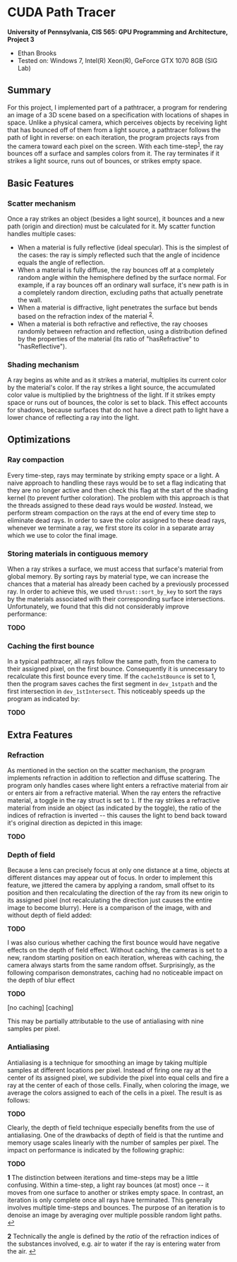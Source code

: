 CUDA Path Tracer
================

**University of Pennsylvania, CIS 565: GPU Programming and Architecture, Project 3**

* Ethan Brooks
* Tested on: Windows 7, Intel(R) Xeon(R), GeForce GTX 1070 8GB (SIG Lab)

## Summary
For this project, I implemented part of a pathtracer, a program for rendering an image of a 3D scene based on a specification with locations of shapes in space. Unlike a physical camera, which perceives objects by receiving light that has bounced off of them from a light source, a pathtracer follows the path of light in reverse: on each iteration, the program projects rays from the camera toward each pixel on the screen. With each time-step<sup id="1">[1](#f1)</sup>, the ray bounces off a surface and samples colors from it. The ray terminates if it strikes a light source, runs out of bounces, or strikes empty space.

## Basic Features
### Scatter mechanism
Once a ray strikes an object (besides a light source), it bounces and a new path (origin and direction) must be calculated for it. My scatter function handles multiple cases:
- When a material is fully reflective (ideal specular). This is the simplest of the cases: the ray is simply reflected such that the angle of incidence equals the angle of reflection.
- When a material is fully diffuse, the ray bounces off at a completely random angle within the hemisphere defined by the surface normal. For example, if a ray bounces off an ordinary wall surface, it's new path is in a completely random direction, excluding paths that actually penetrate the wall.
- When a material is diffractive, light penetrates the surface but bends based on the refraction index of the material <sup id="2">[2](#f2)</sup>.
- When a material is both refractive and reflective, the ray chooses randomly between refraction and reflection, using a distribution defined by the properties of the material (its ratio of "hasRefractive" to "hasReflective").

### Shading mechanism
A ray begins as white and as it strikes a material, multiplies its current color by the material's color. If the ray strikes a light source, the accumulated color value is multiplied by the brightness of the light. If it strikes empty space or runs out of bounces, the color is set to black. This effect accounts for shadows, because surfaces that do not have a direct path to light have a lower chance of reflecting a ray into the light.

## Optimizations
### Ray compaction
Every time-step, rays may terminate by striking empty space or a light. A naive approach to handling these rays would be to set a flag indicating that they are no longer active and then check this flag at the start of the shading kernel (to prevent further coloration). The problem with this approach is that the threads assigned to these dead rays would be _wasted_. Instead, we perform stream compaction on the rays at the end of every time step to eliminate dead rays. In order to save the color assigned to these dead rays, whenever we terminate a ray, we first store its color in a separate array which we use to color the final image.

### Storing materials in contiguous memory
When a ray strikes a surface, we must access that surface's material from global memory. By sorting rays by material type, we can increase the chances that a material has already been cached by a previously processed ray. In order to achieve this, we used `thrust::sort_by_key` to sort the rays by the materials associated with their corresponding surface intersections. Unfortunately, we found that this did not considerably improve performance:

**TODO**

### Caching the first bounce
In a typical pathtracer, all rays follow the same path, from the camera to their assigned pixel, on the first bounce. Consequently it is unnecessary to recalculate this first bounce every time. If the `cache1stBounce` is set to 1, then the program saves caches the first segment in `dev_1stpath` and the first intersection in `dev_1stIntersect`. This noticeably speeds up the program as indicated by:

**TODO**

## Extra Features
### Refraction
As mentioned in the section on the scatter mechanism, the program implements refraction in addition to reflection and diffuse scattering. The program only handles cases where light enters a refractive material from air or enters air from a refractive material. When the ray enters the refractive material, a toggle in the ray struct is set to `1`. If the ray strikes a refractive material from inside an object (as indicated by the toggle), the ratio of the indices of refraction is inverted -- this causes the light to bend back toward it's original direction as depicted in this image:

**TODO**

### Depth of field
Because a lens can precisely focus at only one distance at a time, objects at different distances may appear out of focus. In order to implement this feature, we jittered the camera by applying a random, small offset to its position and then recalculating the direction of the ray from its new origin to its assigned pixel (not recalculating the direction just causes the entire image to become blurry). Here is a comparison of the image, with and without depth of field added:

**TODO**

I was also curious whether caching the first bounce would have negative effects on the depth of field effect. Without caching, the cameras is set to a new, random starting position on each iteration, whereas with caching, the camera always starts from the same random offset. Surprisingly, as the following comparison demonstrates, caching had no noticeable impact on the depth of blur effect

**TODO**

[no caching] [caching]

This may be partially attributable to the use of antialiasing with nine samples per pixel.

### Antialiasing
Antialiasing is a technique for smoothing an image by taking multiple samples at different locations per pixel. Instead of firing one ray at the center of its assigned pixel, we subdivide the pixel into equal cells and fire a ray at the center of each of those cells. Finally, when coloring the image, we average the colors assigned to each of the cells in a pixel. The result is as follows:

**TODO**

Clearly, the depth of field technique especially benefits from the use of antialiasing. One of the drawbacks of depth of field is that the runtime and memory usage scales linearly with the number of samples per pixel. The impact on performance is indicated by the following graphic:

**TODO**

<b id="f1">1</b> The distinction between iterations and time-steps may be a little confusing. Within a time-step, a light ray bounces (at most) once -- it moves from one surface to another or strikes empty space. In contrast, an iteration is only complete once all rays have terminated. This generally involves multiple time-steps and bounces. The purpose of an iteration is to denoise an image by averaging over multiple possible random light paths. [↩](#1)

<b id="f2">2</b> Technically the angle is defined by the _ratio_ of the refraction indices of the substances involved, e.g. air to water if the ray is entering water from the air. [↩](#2)
